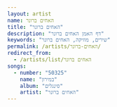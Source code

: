 ```yaml
---
layout: artist
name: האחים ברונר
title: "האחים ברונר"
description: "דף האמן האחים ברונר"
keywords: "שירים, מוזיקה, האחים ברונר"
permalink: /artists/האחים-ברונר/
redirect_from:
  - /artists/list/האחים ברונר
songs:
  - number: "50325"
    name: "במירון"
    album: "סינגלים"
    artist: "האחים ברונר"
---
```

